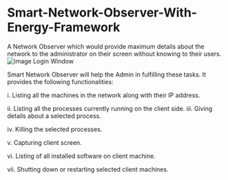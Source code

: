 # Smart-Network-Observer-With-Energy-Framework
A Network Observer which would provide maximum details about the network to the administrator on their screen without knowing to their users.
![image](https://user-images.githubusercontent.com/71875791/178744981-a9786fc8-363b-4b1c-964c-5929ccddeeb2.png)
                                        Login Window
 
 
 Smart Network Observer will help the Admin in fulfilling these tasks. It provides the following functionalities:

i.	Listing all the machines in the network along with their IP address.

ii.	Listing all the processes currently running on the 
                   client side.
iii.	Giving details about a selected process.

iv.	 Killing the selected processes.

v.	 Capturing client screen.

vi.	Listing of all installed software on client machine. 

vii.	Shutting down or restarting selected client machines.


